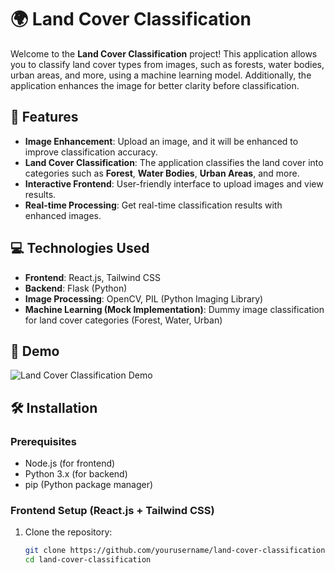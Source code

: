 # 🌍 Land Cover Classification

Welcome to the **Land Cover Classification** project! This application allows you to classify land cover types from images, such as forests, water bodies, urban areas, and more, using a machine learning model. Additionally, the application enhances the image for better clarity before classification.

## 🚀 Features

- **Image Enhancement**: Upload an image, and it will be enhanced to improve classification accuracy.
- **Land Cover Classification**: The application classifies the land cover into categories such as **Forest**, **Water Bodies**, **Urban Areas**, and more.
- **Interactive Frontend**: User-friendly interface to upload images and view results.
- **Real-time Processing**: Get real-time classification results with enhanced images.

## 💻 Technologies Used

- **Frontend**: React.js, Tailwind CSS
- **Backend**: Flask (Python)
- **Image Processing**: OpenCV, PIL (Python Imaging Library)
- **Machine Learning (Mock Implementation)**: Dummy image classification for land cover categories (Forest, Water, Urban)

## 🎥 Demo

![Land Cover Classification Demo](demo-image-url)

## 🛠️ Installation

### Prerequisites

- Node.js (for frontend)
- Python 3.x (for backend)
- pip (Python package manager)

### Frontend Setup (React.js + Tailwind CSS)

1. Clone the repository:

   ```bash
   git clone https://github.com/yourusername/land-cover-classification.git
   cd land-cover-classification
